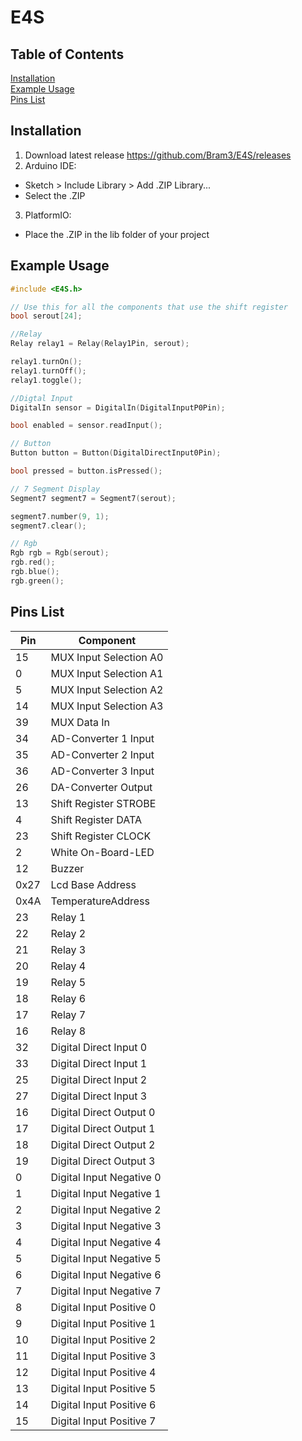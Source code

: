 # E4S

## Table of Contents

[Installation](#installation)  
[Example Usage](#example-usage)  
[Pins List](#pins-list)

## Installation

1. Download latest release https://github.com/Bram3/E4S/releases
2. Arduino IDE:

- Sketch > Include Library > Add .ZIP Library...
- Select the .ZIP

3. PlatformIO:

- Place the .ZIP in the lib folder of your project

## Example Usage

```cpp
#include <E4S.h>

// Use this for all the components that use the shift register
bool serout[24];

//Relay
Relay relay1 = Relay(Relay1Pin, serout);

relay1.turnOn();
relay1.turnOff();
relay1.toggle();

//Digtal Input
DigitalIn sensor = DigitalIn(DigitalInputP0Pin);

bool enabled = sensor.readInput();

// Button
Button button = Button(DigitalDirectInput0Pin);

bool pressed = button.isPressed();

// 7 Segment Display
Segment7 segment7 = Segment7(serout);

segment7.number(9, 1);
segment7.clear();

// Rgb 
Rgb rgb = Rgb(serout);
rgb.red();
rgb.blue();
rgb.green();

```

## Pins List

| Pin  | Component                |
| ---- | ------------------------ |
| 15   | MUX Input Selection A0   |
| 0    | MUX Input Selection A1   |
| 5    | MUX Input Selection A2   |
| 14   | MUX Input Selection A3   |
| 39   | MUX Data In              |
| 34   | AD-Converter 1 Input     |
| 35   | AD-Converter 2 Input     |
| 36   | AD-Converter 3 Input     |
| 26   | DA-Converter Output      |
| 13   | Shift Register STROBE    |
| 4    | Shift Register DATA      |
| 23   | Shift Register CLOCK     |
| 2    | White On-Board-LED       |
| 12   | Buzzer                   |
| 0x27 | Lcd Base Address         |
| 0x4A | TemperatureAddress       |
| 23   | Relay 1                  |
| 22   | Relay 2                  |
| 21   | Relay 3                  |
| 20   | Relay 4                  |
| 19   | Relay 5                  |
| 18   | Relay 6                  |
| 17   | Relay 7                  |
| 16   | Relay 8                  |
| 32   | Digital Direct Input 0   |
| 33   | Digital Direct Input 1   |
| 25   | Digital Direct Input 2   |
| 27   | Digital Direct Input 3   |
| 16   | Digital Direct Output 0  |
| 17   | Digital Direct Output 1  |
| 18   | Digital Direct Output 2  |
| 19   | Digital Direct Output 3  |
| 0    | Digital Input Negative 0 |
| 1    | Digital Input Negative 1 |
| 2    | Digital Input Negative 2 |
| 3    | Digital Input Negative 3 |
| 4    | Digital Input Negative 4 |
| 5    | Digital Input Negative 5 |
| 6    | Digital Input Negative 6 |
| 7    | Digital Input Negative 7 |
| 8    | Digital Input Positive 0 |
| 9    | Digital Input Positive 1 |
| 10   | Digital Input Positive 2 |
| 11   | Digital Input Positive 3 |
| 12   | Digital Input Positive 4 |
| 13   | Digital Input Positive 5 |
| 14   | Digital Input Positive 6 |
| 15   | Digital Input Positive 7 |
